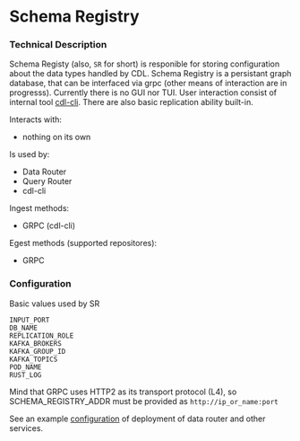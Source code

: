 # Schema Registry

### Technical Description

Schema Registy (also, `SR` for short) is responible for storing configuration about the data types handled by CDL. Schema Registry is a persistant graph database, that can be interfaced via grpc (other means of interaction are in progresss). Currently there is no GUI nor TUI. User interaction consist of internal tool [cdl-cli][cdl-cli]. There are also basic replication ability built-in.

Interacts with:
- nothing on its own

Is used by:
- Data Router
- Query Router
- cdl-cli

Ingest methods:
- GRPC (cdl-cli)

Egest methods (supported repositores):
- GRPC

### Configuration

Basic values used by SR

```
INPUT_PORT
DB_NAME
REPLICATION_ROLE
KAFKA_BROKERS
KAFKA_GROUP_ID
KAFKA_TOPICS
POD_NAME
RUST_LOG
```

Mind that GRPC uses HTTP2 as its transport protocol (L4), so SCHEMA_REGISTRY_ADDR must be provided as `http://ip_or_name:port`

See an example [configuration][configuration] of deployment of data router and other services.

[configuration]: ../examples/deploy/SETUP.md
[cdl-cli]: cdl-cli.md